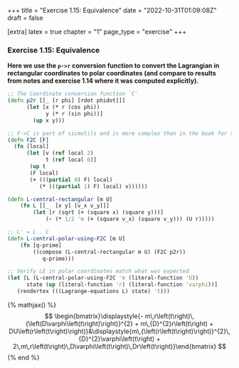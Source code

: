 +++
title = "Exercise 1.15: Equivalence"
date = "2022-10-31T01:09:08Z"
draft = false

[extra]
latex = true
chapter = "1"
page_type = "exercise"
+++







### Exercise 1.15: Equivalence

**Here we use the `p->r` conversion function to convert the Lagrangian in rectangular coordinates to polar coordinates (and compare to results from notes and exercise 1.14 where it was computed explicitly).**

```clojure
;; The Coordinate conversion function `C`
(defn p2r [[_ [r phi] [rdot phidot]]]
      (let [x (* r (cos phi))
            y (* r (sin phi))]
        (up x y)))

;; F->C is part of sicmutils and is more complex than in the book for this section
(defn F2C [F]
  (fn [local]
      (let [v (ref local 2)
            t (ref local 0)]
       (up t
       (F local)
       (+ (((partial 0) F) local)
          (* (((partial 1) F) local) v))))))

(defn L-central-rectangular [m U]
    (fn L [[_  [x y] [v_x v_y]]]
        (let [r (sqrt (+ (square x) (square y)))]
            (- (* 1/2 'm (+ (square v_x) (square v_y))) (U r)))))

;; L' = L . C
(defn L-central-polar-using-F2C [m U]
    (fn [q-prime]
        ((compose (L-central-rectangular m U) (F2C p2r))  
           q-prime)))

;; Verify LE in polar coordinates match what was expected
(let [L (L-central-polar-using-F2C 'm (literal-function 'U))
      state (up (literal-function 'r) (literal-function 'varphi))]
   (rendertex (((Lagrange-equations L) state) 't)))
```


{% mathjax() %}
$$
\begin{bmatrix}\displaystyle{- m\,r\left(t\right)\,{\left(D\varphi\left(t\right)\right)}^{2} + m\,{D}^{2}r\left(t\right) + DU\left(r\left(t\right)\right)}&\displaystyle{m\,{\left(r\left(t\right)\right)}^{2}\,{D}^{2}\varphi\left(t\right) + 2\,m\,r\left(t\right)\,D\varphi\left(t\right)\,Dr\left(t\right)}\end{bmatrix}
$$
{% end %}


